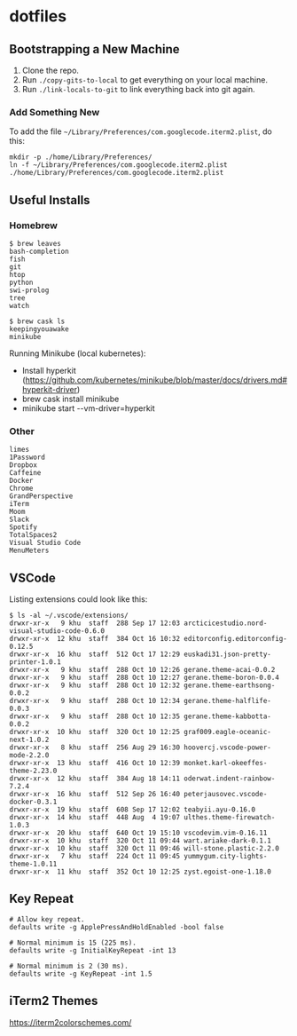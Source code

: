 # dotfiles

## Bootstrapping a New Machine

1. Clone the repo.
2. Run `./copy-gits-to-local` to get everything on your local machine.
3. Run `./link-locals-to-git` to link everything back into git again.

### Add Something New

To add the file `~/Library/Preferences/com.googlecode.iterm2.plist`, do this:

```
mkdir -p ./home/Library/Preferences/
ln -f ~/Library/Preferences/com.googlecode.iterm2.plist ./home/Library/Preferences/com.googlecode.iterm2.plist
```

## Useful Installs

### Homebrew

```
$ brew leaves
bash-completion
fish
git
htop
python
swi-prolog
tree
watch

$ brew cask ls
keepingyouawake
minikube
```

Running Minikube (local kubernetes):
- Install hyperkit (https://github.com/kubernetes/minikube/blob/master/docs/drivers.md#hyperkit-driver)
- brew cask install minikube
- minikube start --vm-driver=hyperkit

### Other

```
limes
1Password
Dropbox
Caffeine
Docker
Chrome
GrandPerspective
iTerm
Moom
Slack
Spotify
TotalSpaces2
Visual Studio Code
MenuMeters
```

## VSCode

Listing extensions could look like this:

```
$ ls -al ~/.vscode/extensions/
drwxr-xr-x   9 khu  staff  288 Sep 17 12:03 arcticicestudio.nord-visual-studio-code-0.6.0
drwxr-xr-x  12 khu  staff  384 Oct 16 10:32 editorconfig.editorconfig-0.12.5
drwxr-xr-x  16 khu  staff  512 Oct 17 12:29 euskadi31.json-pretty-printer-1.0.1
drwxr-xr-x   9 khu  staff  288 Oct 10 12:26 gerane.theme-acai-0.0.2
drwxr-xr-x   9 khu  staff  288 Oct 10 12:27 gerane.theme-boron-0.0.4
drwxr-xr-x   9 khu  staff  288 Oct 10 12:32 gerane.theme-earthsong-0.0.2
drwxr-xr-x   9 khu  staff  288 Oct 10 12:34 gerane.theme-halflife-0.0.3
drwxr-xr-x   9 khu  staff  288 Oct 10 12:35 gerane.theme-kabbotta-0.0.2
drwxr-xr-x  10 khu  staff  320 Oct 10 12:25 graf009.eagle-oceanic-next-1.0.2
drwxr-xr-x   8 khu  staff  256 Aug 29 16:30 hoovercj.vscode-power-mode-2.2.0
drwxr-xr-x  13 khu  staff  416 Oct 10 12:39 monket.karl-okeeffes-theme-2.23.0
drwxr-xr-x  12 khu  staff  384 Aug 18 14:11 oderwat.indent-rainbow-7.2.4
drwxr-xr-x  16 khu  staff  512 Sep 26 16:40 peterjausovec.vscode-docker-0.3.1
drwxr-xr-x  19 khu  staff  608 Sep 17 12:02 teabyii.ayu-0.16.0
drwxr-xr-x  14 khu  staff  448 Aug  4 19:07 ulthes.theme-firewatch-1.0.3
drwxr-xr-x  20 khu  staff  640 Oct 19 15:10 vscodevim.vim-0.16.11
drwxr-xr-x  10 khu  staff  320 Oct 11 09:44 wart.ariake-dark-0.1.1
drwxr-xr-x  10 khu  staff  320 Oct 11 09:46 will-stone.plastic-2.2.0
drwxr-xr-x   7 khu  staff  224 Oct 11 09:45 yummygum.city-lights-theme-1.0.11
drwxr-xr-x  11 khu  staff  352 Oct 10 12:25 zyst.egoist-one-1.18.0
```

## Key Repeat

```
# Allow key repeat.
defaults write -g ApplePressAndHoldEnabled -bool false

# Normal minimum is 15 (225 ms).
defaults write -g InitialKeyRepeat -int 13

# Normal minimum is 2 (30 ms).
defaults write -g KeyRepeat -int 1.5
```

## iTerm2 Themes

https://iterm2colorschemes.com/
